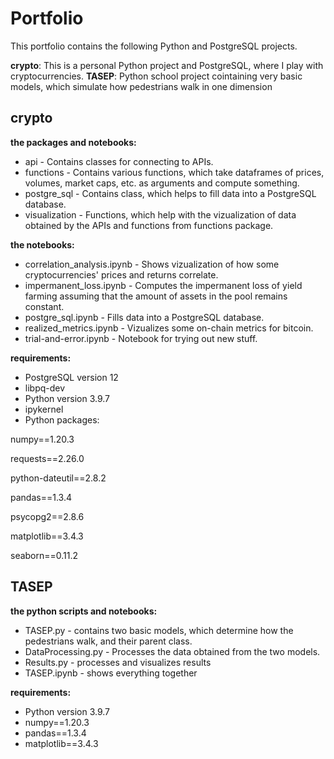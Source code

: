 # Portfolio

This portfolio contains the following Python and PostgreSQL projects.

**crypto**:  This is a personal Python project and PostgreSQL, where I play with cryptocurrencies. 
**TASEP**: Python school project cointaining very basic models, which simulate how pedestrians walk in one dimension

## crypto

**the packages and notebooks:**

* api - Contains classes for connecting to APIs.
* functions - Contains various functions, which take dataframes of prices, volumes, market caps, etc. as arguments and compute something.
* postgre_sql - Contains class, which helps to fill data into a PostgreSQL database.
* visualization - Functions, which help with the vizualization of data obtained by the APIs and functions from functions package.

**the notebooks:**
* correlation_analysis.ipynb - Shows vizualization of how some cryptocurrencies' prices and returns correlate.
* impermanent_loss.ipynb - Computes the impermanent loss of yield farming assuming that the amount of assets in the pool remains constant.
* postgre_sql.ipynb - Fills data into a PostgreSQL database.
* realized_metrics.ipynb - Vizualizes some on-chain metrics for bitcoin.
* trial-and-error.ipynb - Notebook for trying out new stuff.

**requirements:**

* PostgreSQL version 12 
* libpq-dev
* Python version 3.9.7
* ipykernel
* Python packages:

numpy==1.20.3

requests==2.26.0

python-dateutil==2.8.2

pandas==1.3.4

psycopg2==2.8.6

matplotlib==3.4.3

seaborn==0.11.2


## TASEP

**the python scripts and notebooks:**

* TASEP.py - contains two basic models, which determine how the pedestrians walk, and their parent class.
* DataProcessing.py - Processes the data obtained from the two models.
* Results.py - processes and visualizes results
* TASEP.ipynb - shows everything together

**requirements:**

* Python version 3.9.7
* numpy==1.20.3
* pandas==1.3.4
* matplotlib==3.4.3
